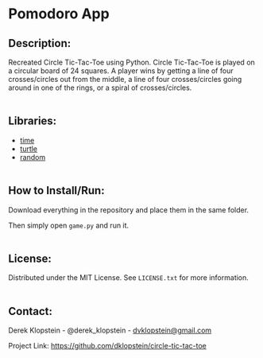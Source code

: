 # Pomodoro App

## Description:
Recreated Circle Tic-Tac-Toe using Python. Circle Tic-Tac-Toe is played on a circular board of 24 squares. A player wins by getting a line of four crosses/circles out from the middle, a line of four crosses/circles going around in one of the rings, or a spiral of crosses/circles.
<br/><br/>

## Libraries:

- [time](https://docs.python.org/3/library/time.html)
- [turtle](https://docs.python.org/3/library/turtle.html)
- [random](https://docs.python.org/3/library/random.html)
<br/><br/>

## How to Install/Run:
Download everything in the repository and place them in the same folder.

Then simply open `game.py` and run it.
<br/><br/>

## License:
Distributed under the MIT License. See `LICENSE.txt` for more information.
<br/><br/>

## Contact:
Derek Klopstein - @derek_klopstein - dvklopstein@gmail.com

Project Link: https://github.com/dklopstein/circle-tic-tac-toe
